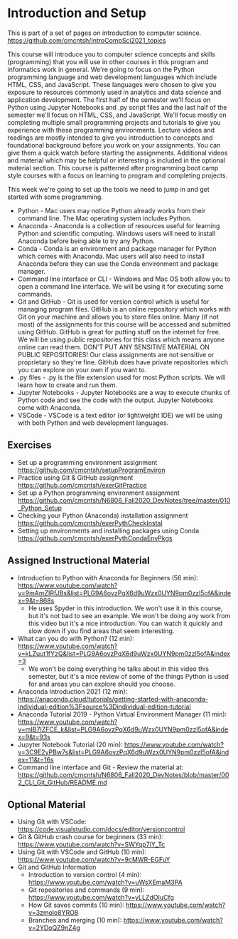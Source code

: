 # Introduction and Setup

This is part of a set of pages on introduction to computer science. https://github.com/cmcntsh/IntroCompSci2021_topics

This course will introduce you to computer science concepts and skills (programming) that you will use in other courses in this program and informatics work in general. We're going to focus on the Python programming language and web development languages which include HTML, CSS, and JavaScript. These languages were chosen to give you exposure to resources commonly used in analytics and data science and application development. The first half of the semester we'll focus on Python using Jupyter Notebooks and .py script files and the last half of the semester we'll focus on HTML, CSS, and JavaScript. We'll focus mostly on completing multiple small programming projects and tutorials to give you experience with these programming environments. Lecture videos and readings are mostly intended to give you introduction to concepts and foundational background before you work on your assignments. You can give them a quick watch before starting the assignments. Additional videos and material which may be helpful or interesting is included in the optional material section. This course is patterned after programming boot camp style courses with a focus on learning to program and completing projects.

This week we're going to set up the tools we need to jump in and get started with some programming.

* Python - Mac users may notice Python already works from their command line. The Mac operating system includes Python.
* Anaconda - Anaconda is a collection of resources useful for learning Python and scientific computing. Windows users will need to install Anaconda before being able to try any Python.
* Conda - Conda is an environment and package manager for Python which comes with Anaconda. Mac users will also need to install Anaconda before they can use the Conda environment and package manager.
* Command line interface or CLI - Windows and Mac OS both allow you to open a command line interface. We will be using it for executing some commands.
* Git and GitHub - Git is used for version control which is useful for managing program files. GitHub is an online repository which works with Git on your machine and allows you to store files online. Many (if not most) of the assignments for this course will be accessed and submitted using GitHub. GitHub is great for putting stuff on the internet for free. We will be using public repositories for this class which means anyone online can read them. DON'T PUT ANY SENSITIVE MATERIAL ON PUBLIC REPOSITORIES! Our class assignments are not sensitive or proprietary so they're fine. GitHub does have private repositories which you can explore on your own if you want to.
* .py files - .py is the file extension used for most Python scripts. We will learn how to create and run them.
* Jupyter Notebooks - Jupyter Notebooks are a way to execute chunks of Python code and see the code with the output. Jupyter Notebooks come with Anaconda.
* VSCode - VSCode is a text editor (or lightweight IDE) we will be using with both Python and web development languages.

## Exercises

* Set up a programming environment assignment https://github.com/cmcntsh/setupProgramEnviron
* Practice using Git & GitHub assignment https://github.com/cmcntsh/exerGitPractice
* Set up a Python programming environment assignment https://github.com/cmcntsh/N6806_Fall2020_DevNotes/tree/master/010_Python_Setup
* Checking your Python (Anaconda) installation assignment https://github.com/cmcntsh/exerPythCheckInstal
* Setting up environments and installing packages using Conda https://github.com/cmcntsh/exerPythCondaEnvPkgs

## Assigned Instructional Material

* Introduction to Python with Anaconda for Beginners (56 min): https://www.youtube.com/watch?v=9mAmZIRfJBs&list=PLG9A6ovzPqX6d9uWzx0UYN9pm0zzl5ofA&index=9&t=868s
  * He uses Spyder in this introduction. We won't use it in this course, but it's not bad to see an example. We won't be doing any work from this video but it's a nice introduction. You can watch it quickly and slow down if you find areas that seem interesting.
* What can you do with Python? (12 min): https://www.youtube.com/watch?v=kLZuut1fYzQ&list=PLG9A6ovzPqX6d9uWzx0UYN9pm0zzl5ofA&index=3
  * We won't be doing everything he talks about in this video this semester, but it's a nice review of some of the things Python is used for and areas you can explore should you choose.
* Anaconda Introduction 2021 (12 min): https://anaconda.cloud/tutorials/getting-started-with-anaconda-individual-edition%3Fsource%3Dindividual-edition-tutorial
* Anaconda Tutorial 2019 - Python Virtual Environment Manager (11 min): https://www.youtube.com/watch?v=mIB7IZFCE_k&list=PLG9A6ovzPqX6d9uWzx0UYN9pm0zzl5ofA&index=9&t=93s
* Jupyter Notebook Tutorial (20 min): https://www.youtube.com/watch?v=3C9E2yPBw7s&list=PLG9A6ovzPqX6d9uWzx0UYN9pm0zzl5ofA&index=11&t=16s
* Command line interface and Git - Review the material at: https://github.com/cmcntsh/N6806_Fall2020_DevNotes/blob/master/002_CLI_Git_GitHub/README.md

## Optional Material

* Using Git with VSCode: https://code.visualstudio.com/docs/editor/versioncontrol
* Git & GitHub crash course for beginners (33 min): https://www.youtube.com/watch?v=SWYqp7iY_Tc
* Using Git with VSCode and GitHub (10 min): https://www.youtube.com/watch?v=9cMWR-EGFuY
* Git and GitHub Information
  * Introduction to version control (4 min): https://www.youtube.com/watch?v=uWsXEmaM3PA
  * Git repositories and commands (9 min): https://www.youtube.com/watch?v=yLLZdOIuCfg
  * How Git saves commits (10 min): https://www.youtube.com/watch?v=3zmolo8YRO8
  * Branches and merging (10 min): https://www.youtube.com/watch?v=2YDoQZ9nZ4g

